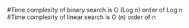 #Time complexity of binary search is O (Log n)  order of Log n
<br>
#Time complexity of linear search is O (n) order of n
